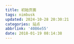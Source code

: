 ```yaml
---
title: 初始页面
tags: nimbusk
updated: 2024-10-28 20:30:21categories: 站点
abbrlink: '4086e55'
date: 2018-01-19 08:14:38
---
```

